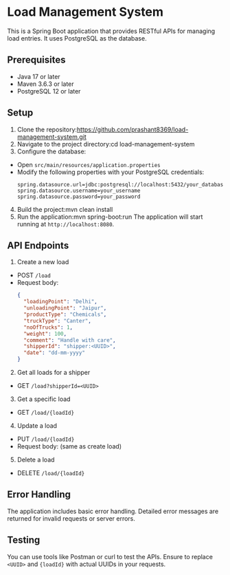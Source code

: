 # Load Management System

This is a Spring Boot application that provides RESTful APIs for managing load entries. It uses PostgreSQL as the database.

## Prerequisites

- Java 17 or later
- Maven 3.6.3 or later
- PostgreSQL 12 or later

## Setup

1. Clone the repository:https://github.com/prashant8369/load-management-system.git
2. Navigate to the project directory:cd load-management-system
3. Configure the database:
- Open `src/main/resources/application.properties`
- Modify the following properties with your PostgreSQL credentials:
  ```
  spring.datasource.url=jdbc:postgresql://localhost:5432/your_database_name
  spring.datasource.username=your_username
  spring.datasource.password=your_password
  ```

4. Build the project:mvn clean install
5. Run the application:mvn spring-boot:run
The application will start running at `http://localhost:8080`.

## API Endpoints

1. Create a new load
- POST `/load`
- Request body:
  ```json
  {
    "loadingPoint": "Delhi",
    "unloadingPoint": "Jaipur",
    "productType": "Chemicals",
    "truckType": "Canter",
    "noOfTrucks": 1,
    "weight": 100,
    "comment": "Handle with care",
    "shipperId": "shipper:<UUID>",
    "date": "dd-mm-yyyy"
  }
  ```

2. Get all loads for a shipper
- GET `/load?shipperId=<UUID>`

3. Get a specific load
- GET `/load/{loadId}`

4. Update a load
- PUT `/load/{loadId}`
- Request body: (same as create load)

5. Delete a load
- DELETE `/load/{loadId}`

## Error Handling

The application includes basic error handling. Detailed error messages are returned for invalid requests or server errors.

## Testing

You can use tools like Postman or curl to test the APIs. Ensure to replace `<UUID>` and `{loadId}` with actual UUIDs in your requests.
